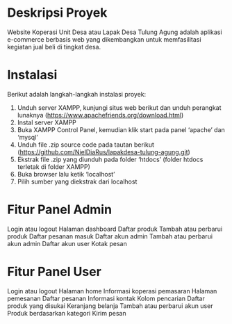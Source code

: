 # Deskripsi Proyek
Website Koperasi Unit Desa atau Lapak Desa Tulung Agung adalah aplikasi e-commerce berbasis web yang dikembangkan untuk memfasilitasi kegiatan jual beli di tingkat desa.

# Instalasi 
Berikut adalah langkah-langkah instalasi proyek:
1. Unduh server XAMPP, kunjungi situs web berikut dan unduh perangkat lunaknya (https://www.apachefriends.org/download.html)
2. Instal server XAMPP
3. Buka XAMPP Control Panel, kemudian klik start pada panel ‘apache’ dan ‘mysql’
4. Unduh file .zip source code pada tautan berikut (https://github.com/NielDiaRus/lapakdesa-tulung-agung.git)
5. Ekstrak file .zip yang diunduh pada folder ‘htdocs’ (folder htdocs terletak di folder XAMPP)
6. Buka browser lalu ketik ‘localhost’
7. Pilih sumber yang diekstrak dari localhost

# Fitur Panel Admin
Login atau logout
Halaman dashboard
Daftar produk
Tambah atau perbarui produk
Daftar pesanan masuk
Daftar akun admin
Tambah atau perbarui akun admin
Daftar akun user
Kotak pesan

# Fitur Panel User
Login atau logout
Halaman home
Informasi koperasi pemasaran
Halaman pemesanan
Daftar pesanan
Informasi kontak
Kolom pencarian
Daftar produk yang disukai
Keranjang belanja
Tambah atau perbarui akun user
Produk berdasarkan kategori
Kirim pesan
